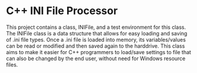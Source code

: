 # C++ INI File Processor
This project contains a class, INIFile, and a test environment for this class.
The INIFile class is a data structure that allows for easy loading and saving
of .ini file types. Once a .ini file is loaded into memory, its variables/values
can be read or modified and then saved again to the harddrive. This class aims
to make it easier for C++ programmers to load/save settings to file that can
also be changed by the end user, without need for Windows resource files.
